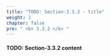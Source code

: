 ```yaml
---
title: "TODO: Section-3.3.2 - title"
weight: 2
chapter: false
pre: " <b> 3.3.2 </b> "
---
```


#### TODO: Section-3.3.2 content
